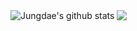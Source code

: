 <img align="center" src="https://github-readme-stats.vercel.app/api?username=kekmodel&show_icons=true&include_all_commits=true&theme=react&hide_border=false" alt="Jungdae's github stats" /> <img align="center" src="https://github-readme-stats.vercel.app/api/top-langs/?username=kekmodel&layout=compact&theme=react&hide_border=false" />
